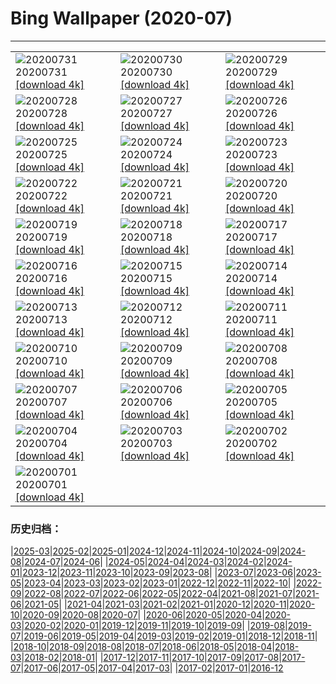 # Bing Wallpaper (2020-07)
**************

<table><tr><td><img class="wallpaper" src="https://www.bing.com/th?id=OHR.TahoeBeach_EN-US6105713817_1920x1080.jpg" alt="20200731"> 20200731 <a href="https://www.bing.com/th?id=OHR.TahoeBeach_EN-US6105713817_UHD.jpg">[download 4k]</a></td><td><img class="wallpaper" src="https://www.bing.com/th?id=OHR.HamerkopHunting_EN-US1438886143_1920x1080.jpg" alt="20200730"> 20200730 <a href="https://www.bing.com/th?id=OHR.HamerkopHunting_EN-US1438886143_UHD.jpg">[download 4k]</a></td><td><img class="wallpaper" src="https://www.bing.com/th?id=OHR.KallurLighthouse_EN-US1393818212_1920x1080.jpg" alt="20200729"> 20200729 <a href="https://www.bing.com/th?id=OHR.KallurLighthouse_EN-US1393818212_UHD.jpg">[download 4k]</a></td></tr><tr><td><img class="wallpaper" src="https://www.bing.com/th?id=OHR.HamelinPool_EN-US1343791878_1920x1080.jpg" alt="20200728"> 20200728 <a href="https://www.bing.com/th?id=OHR.HamelinPool_EN-US1343791878_UHD.jpg">[download 4k]</a></td><td><img class="wallpaper" src="https://www.bing.com/th?id=OHR.AerialTamul_EN-US1289516805_1920x1080.jpg" alt="20200727"> 20200727 <a href="https://www.bing.com/th?id=OHR.AerialTamul_EN-US1289516805_UHD.jpg">[download 4k]</a></td><td><img class="wallpaper" src="https://www.bing.com/th?id=OHR.ADA30_EN-US1238886685_1920x1080.jpg" alt="20200726"> 20200726 <a href="https://www.bing.com/th?id=OHR.ADA30_EN-US1238886685_UHD.jpg">[download 4k]</a></td></tr><tr><td><img class="wallpaper" src="https://www.bing.com/th?id=OHR.RedSailboat_EN-US1173520356_1920x1080.jpg" alt="20200725"> 20200725 <a href="https://www.bing.com/th?id=OHR.RedSailboat_EN-US1173520356_UHD.jpg">[download 4k]</a></td><td><img class="wallpaper" src="https://www.bing.com/th?id=OHR.KapamaCousins_EN-US1071916004_1920x1080.jpg" alt="20200724"> 20200724 <a href="https://www.bing.com/th?id=OHR.KapamaCousins_EN-US1071916004_UHD.jpg">[download 4k]</a></td><td><img class="wallpaper" src="https://www.bing.com/th?id=OHR.DubrovnikDoors_EN-US2971042587_1920x1080.jpg" alt="20200723"> 20200723 <a href="https://www.bing.com/th?id=OHR.DubrovnikDoors_EN-US2971042587_UHD.jpg">[download 4k]</a></td></tr><tr><td><img class="wallpaper" src="https://www.bing.com/th?id=OHR.RedBlueWildebeest_EN-US0956286533_1920x1080.jpg" alt="20200722"> 20200722 <a href="https://www.bing.com/th?id=OHR.RedBlueWildebeest_EN-US0956286533_UHD.jpg">[download 4k]</a></td><td><img class="wallpaper" src="https://www.bing.com/th?id=OHR.DinantBelgium_EN-US0892462948_1920x1080.jpg" alt="20200721"> 20200721 <a href="https://www.bing.com/th?id=OHR.DinantBelgium_EN-US0892462948_UHD.jpg">[download 4k]</a></td><td><img class="wallpaper" src="https://www.bing.com/th?id=OHR.EarthriseSequence_EN-US0444696608_1920x1080.jpg" alt="20200720"> 20200720 <a href="https://www.bing.com/th?id=OHR.EarthriseSequence_EN-US0444696608_UHD.jpg">[download 4k]</a></td></tr><tr><td><img class="wallpaper" src="https://www.bing.com/th?id=OHR.GrandCanalGondolas_EN-US0380987930_1920x1080.jpg" alt="20200719"> 20200719 <a href="https://www.bing.com/th?id=OHR.GrandCanalGondolas_EN-US0380987930_UHD.jpg">[download 4k]</a></td><td><img class="wallpaper" src="https://www.bing.com/th?id=OHR.NineSpotted_EN-US0305121800_1920x1080.jpg" alt="20200718"> 20200718 <a href="https://www.bing.com/th?id=OHR.NineSpotted_EN-US0305121800_UHD.jpg">[download 4k]</a></td><td><img class="wallpaper" src="https://www.bing.com/th?id=OHR.HappyBalloon_EN-US0225941022_1920x1080.jpg" alt="20200717"> 20200717 <a href="https://www.bing.com/th?id=OHR.HappyBalloon_EN-US0225941022_UHD.jpg">[download 4k]</a></td></tr><tr><td><img class="wallpaper" src="https://www.bing.com/th?id=OHR.FrederickSound_EN-US0122197024_1920x1080.jpg" alt="20200716"> 20200716 <a href="https://www.bing.com/th?id=OHR.FrederickSound_EN-US0122197024_UHD.jpg">[download 4k]</a></td><td><img class="wallpaper" src="https://www.bing.com/th?id=OHR.WinchesterCrypt_EN-US9999540533_1920x1080.jpg" alt="20200715"> 20200715 <a href="https://www.bing.com/th?id=OHR.WinchesterCrypt_EN-US9999540533_UHD.jpg">[download 4k]</a></td><td><img class="wallpaper" src="https://www.bing.com/th?id=OHR.PantheonParis_EN-US9910328355_1920x1080.jpg" alt="20200714"> 20200714 <a href="https://www.bing.com/th?id=OHR.PantheonParis_EN-US9910328355_UHD.jpg">[download 4k]</a></td></tr><tr><td><img class="wallpaper" src="https://www.bing.com/th?id=OHR.SunnyRainforest_EN-US9772776383_1920x1080.jpg" alt="20200713"> 20200713 <a href="https://www.bing.com/th?id=OHR.SunnyRainforest_EN-US9772776383_UHD.jpg">[download 4k]</a></td><td><img class="wallpaper" src="https://www.bing.com/th?id=OHR.WaterRipplesVideo_EN-US9458788251_1920x1080.jpg" alt="20200712"> 20200712 <a href="https://www.bing.com/th?id=OHR.WaterRipplesVideo_EN-US9458788251_UHD.jpg">[download 4k]</a></td><td><img class="wallpaper" src="https://www.bing.com/th?id=OHR.MangroveForest_EN-US9309815352_1920x1080.jpg" alt="20200711"> 20200711 <a href="https://www.bing.com/th?id=OHR.MangroveForest_EN-US9309815352_UHD.jpg">[download 4k]</a></td></tr><tr><td><img class="wallpaper" src="https://www.bing.com/th?id=OHR.BellTowerItaly_EN-US0542629493_1920x1080.jpg" alt="20200710"> 20200710 <a href="https://www.bing.com/th?id=OHR.BellTowerItaly_EN-US0542629493_UHD.jpg">[download 4k]</a></td><td><img class="wallpaper" src="https://www.bing.com/th?id=OHR.ColoradoColumbine_EN-US9097456615_1920x1080.jpg" alt="20200709"> 20200709 <a href="https://www.bing.com/th?id=OHR.ColoradoColumbine_EN-US9097456615_UHD.jpg">[download 4k]</a></td><td><img class="wallpaper" src="https://www.bing.com/th?id=OHR.NorfolkPups_EN-US8929436581_1920x1080.jpg" alt="20200708"> 20200708 <a href="https://www.bing.com/th?id=OHR.NorfolkPups_EN-US8929436581_UHD.jpg">[download 4k]</a></td></tr><tr><td><img class="wallpaper" src="https://www.bing.com/th?id=OHR.CalorisMDIS_EN-US8770644601_1920x1080.jpg" alt="20200707"> 20200707 <a href="https://www.bing.com/th?id=OHR.CalorisMDIS_EN-US8770644601_UHD.jpg">[download 4k]</a></td><td><img class="wallpaper" src="https://www.bing.com/th?id=OHR.Kamchatka_EN-US7415522922_1920x1080.jpg" alt="20200706"> 20200706 <a href="https://www.bing.com/th?id=OHR.Kamchatka_EN-US7415522922_UHD.jpg">[download 4k]</a></td><td><img class="wallpaper" src="https://www.bing.com/th?id=OHR.NantucketIsland_EN-US7343633791_1920x1080.jpg" alt="20200705"> 20200705 <a href="https://www.bing.com/th?id=OHR.NantucketIsland_EN-US7343633791_UHD.jpg">[download 4k]</a></td></tr><tr><td><img class="wallpaper" src="https://www.bing.com/th?id=OHR.DCFireworksVideo_EN-US7892229177_1920x1080.jpg" alt="20200704"> 20200704 <a href="https://www.bing.com/th?id=OHR.DCFireworksVideo_EN-US7892229177_UHD.jpg">[download 4k]</a></td><td><img class="wallpaper" src="https://www.bing.com/th?id=OHR.DogDays_EN-US6846042594_1920x1080.jpg" alt="20200703"> 20200703 <a href="https://www.bing.com/th?id=OHR.DogDays_EN-US6846042594_UHD.jpg">[download 4k]</a></td><td><img class="wallpaper" src="https://www.bing.com/th?id=OHR.RhodesIsland_EN-US9342527972_1920x1080.jpg" alt="20200702"> 20200702 <a href="https://www.bing.com/th?id=OHR.RhodesIsland_EN-US9342527972_UHD.jpg">[download 4k]</a></td></tr><tr><td><img class="wallpaper" src="https://www.bing.com/th?id=OHR.LakeMoraineVideo_EN-US7436901799_1920x1080.jpg" alt="20200701"> 20200701 <a href="https://www.bing.com/th?id=OHR.LakeMoraineVideo_EN-US7436901799_UHD.jpg">[download 4k]</a></td><td></td><td></td></tr></table>

### 历史归档：

|[2025-03](/../2025-03/2025-03.md)|[2025-02](/../2025-02/2025-02.md)|[2025-01](/../2025-01/2025-01.md)|[2024-12](/../2024-12/2024-12.md)|[2024-11](/../2024-11/2024-11.md)|[2024-10](/../2024-10/2024-10.md)|[2024-09](/../2024-09/2024-09.md)|[2024-08](/../2024-08/2024-08.md)|[2024-07](/../2024-07/2024-07.md)|[2024-06](/../2024-06/2024-06.md)|
|[2024-05](/../2024-05/2024-05.md)|[2024-04](/../2024-04/2024-04.md)|[2024-03](/../2024-03/2024-03.md)|[2024-02](/../2024-02/2024-02.md)|[2024-01](/../2024-01/2024-01.md)|[2023-12](/../2023-12/2023-12.md)|[2023-11](/../2023-11/2023-11.md)|[2023-10](/../2023-10/2023-10.md)|[2023-09](/../2023-09/2023-09.md)|[2023-08](/../2023-08/2023-08.md)|
|[2023-07](/../2023-07/2023-07.md)|[2023-06](/../2023-06/2023-06.md)|[2023-05](/../2023-05/2023-05.md)|[2023-04](/../2023-04/2023-04.md)|[2023-03](/../2023-03/2023-03.md)|[2023-02](/../2023-02/2023-02.md)|[2023-01](/../2023-01/2023-01.md)|[2022-12](/../2022-12/2022-12.md)|[2022-11](/../2022-11/2022-11.md)|[2022-10](/../2022-10/2022-10.md)|
|[2022-09](/../2022-09/2022-09.md)|[2022-08](/../2022-08/2022-08.md)|[2022-07](/../2022-07/2022-07.md)|[2022-06](/../2022-06/2022-06.md)|[2022-05](/../2022-05/2022-05.md)|[2022-04](/../2022-04/2022-04.md)|[2021-08](/../2021-08/2021-08.md)|[2021-07](/../2021-07/2021-07.md)|[2021-06](/../2021-06/2021-06.md)|[2021-05](/../2021-05/2021-05.md)|
|[2021-04](/../2021-04/2021-04.md)|[2021-03](/../2021-03/2021-03.md)|[2021-02](/../2021-02/2021-02.md)|[2021-01](/../2021-01/2021-01.md)|[2020-12](/../2020-12/2020-12.md)|[2020-11](/../2020-11/2020-11.md)|[2020-10](/../2020-10/2020-10.md)|[2020-09](/../2020-09/2020-09.md)|[2020-08](/../2020-08/2020-08.md)|[2020-07](/2020-07.md)|
|[2020-06](/../2020-06/2020-06.md)|[2020-05](/../2020-05/2020-05.md)|[2020-04](/../2020-04/2020-04.md)|[2020-03](/../2020-03/2020-03.md)|[2020-02](/../2020-02/2020-02.md)|[2020-01](/../2020-01/2020-01.md)|[2019-12](/../2019-12/2019-12.md)|[2019-11](/../2019-11/2019-11.md)|[2019-10](/../2019-10/2019-10.md)|[2019-09](/../2019-09/2019-09.md)|
|[2019-08](/../2019-08/2019-08.md)|[2019-07](/../2019-07/2019-07.md)|[2019-06](/../2019-06/2019-06.md)|[2019-05](/../2019-05/2019-05.md)|[2019-04](/../2019-04/2019-04.md)|[2019-03](/../2019-03/2019-03.md)|[2019-02](/../2019-02/2019-02.md)|[2019-01](/../2019-01/2019-01.md)|[2018-12](/../2018-12/2018-12.md)|[2018-11](/../2018-11/2018-11.md)|
|[2018-10](/../2018-10/2018-10.md)|[2018-09](/../2018-09/2018-09.md)|[2018-08](/../2018-08/2018-08.md)|[2018-07](/../2018-07/2018-07.md)|[2018-06](/../2018-06/2018-06.md)|[2018-05](/../2018-05/2018-05.md)|[2018-04](/../2018-04/2018-04.md)|[2018-03](/../2018-03/2018-03.md)|[2018-02](/../2018-02/2018-02.md)|[2018-01](/../2018-01/2018-01.md)|
|[2017-12](/../2017-12/2017-12.md)|[2017-11](/../2017-11/2017-11.md)|[2017-10](/../2017-10/2017-10.md)|[2017-09](/../2017-09/2017-09.md)|[2017-08](/../2017-08/2017-08.md)|[2017-07](/../2017-07/2017-07.md)|[2017-06](/../2017-06/2017-06.md)|[2017-05](/../2017-05/2017-05.md)|[2017-04](/../2017-04/2017-04.md)|[2017-03](/../2017-03/2017-03.md)|
|[2017-02](/../2017-02/2017-02.md)|[2017-01](/../2017-01/2017-01.md)|[2016-12](/../2016-12/2016-12.md)